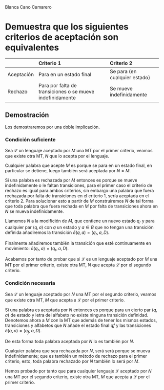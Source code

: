 Blanca Cano Camarero   

# Demuestra que los siguientes criterios de aceptación son equivalentes   


|            | Criterio 1                                                | Criterio 2                    |
|:-----------|:----------------------------------------------------------|:------------------------------|
| Aceptación | Para en un estado final                                   | Se para (en cualquier estado) |
| Rechazo    | Para por falta de transiciones o se mueve indefinidamente | Se mueve indefinidamente      |


## Demostración   


Los demostraremos por una doble implicación.   

### Condición suficiente   

Sea $\mathcal L$ un lenguaje aceptado por $M$ una MT por el primer criterio, veamos que existe otra MT, $N$ que lo acepta por el lenguaje.   

Cualquier palabra que acepte $M$ es porque se para en un estado final, en particular se detiene, luego también será aceptada por $N = M$.  


Si una palabra es rechazada por $M$ entonces es porque se mueve indefinidamente o le faltan transiciones, para el primer caso el criterio de rechazo es 
igual para ambos criterios, sin embargo una palabra que fuera rechazada por falta de transiciones en el criterio 1, sería aceptada en el criterio 2. 
Para solucionar esto a partir de $M$ construiremos $N$ de tal forma que toda palabra que fuera rechada en $M$ por falta de transiciones ahora en $N$ se mueva indefinidamente.   

Llamemos  $N$ a la modifición de  $M$,  que contiene un nuevo estado $q_r$ y para cualquier par $(q, a)$ con $q$ un estado y $a \in B$ 
que no tengan una transición definida añadiremos la transición $\delta(q,a) = (q_r, a, D)$.  

Finalmente añadiremos también  la transición que esté continuamente en movimiento: $\delta (q_r,a) = (q_r, a, D)$.   

Acabamos por tanto de probar que si $\mathcal L$ es un lenguaje aceptado por $M$ una MT por el primer criterio, existe otra MT, $N$ que acepta $\mathcal L$ por el segundo criterio.   




### Condición necesaria   

Sea $\mathcal L$ un lenguaje aceptado por $N$ una MT por el segundo criterio, veamos que existe otra MT, $M$ que acepta a $\mathcal L$ por el primer criterio.   


Si una palabra es aceptada por $N$ entonces es porque para un cierto par  $(q,a)$ de estado y letra del alfabeto no existe ninguna transición definidad. 
Denotemos ahora a $M$ con la MT que además de tener los mismos estados, transiciones y alfabetos que $N$ añade el estado final  $qf$ y las transiciones $\delta(q,a) = (q_f, a, D).$  

De esta forma toda palabra aceptada por $N$ lo es también por $N.$  

Cualquier palabra que sea rechazada por $N$, será será porque se mueva indefinidamente; que es también un método de rechazo para el primer criterio, esto, 
toda palabra rechazado por $N$ también lo será por $M$.  

Hemos probado por tanto que para cualquier lenguaje $\mathcal L$  aceptado por $N$ una MT por el segundo criterio, existe otra MT, $M$ que acepta a $\mathcal L$ por el primer criterio.  
